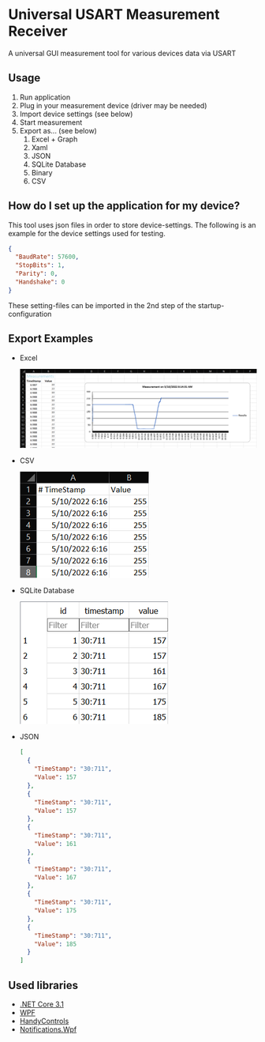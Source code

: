 # Universal USART Measurement Receiver

A universal GUI measurement tool for various devices data via USART

## Usage

1. Run application
2. Plug in your measurement device (driver may be needed)
3. Import device settings (see below)
4. Start measurement
5. Export as... (see below)
   1. Excel + Graph
   2. Xaml
   3. JSON
   4. SQLite Database
   5. Binary
   6. CSV


## How do I set up the application for my device?
This tool uses json files in order to store device-settings. The following is an example for the device settings used for testing.

````json
{
  "BaudRate": 57600,
  "StopBits": 1,
  "Parity": 0,
  "Handshake": 0
}
````

These setting-files can be imported in the 2nd step of the startup-configuration

## Export Examples

- Excel

  ![](Documentation\Images\excel.png)

- CSV

  ![](Documentation\Images\csv.png)

- SQLite Database

  ![](Documentation\Images\sqlite.png)
  
- JSON

  ````json
  [
    {
      "TimeStamp": "30:711",
      "Value": 157
    },
    {
      "TimeStamp": "30:711",
      "Value": 157
    },
    {
      "TimeStamp": "30:711",
      "Value": 161
    },
    {
      "TimeStamp": "30:711",
      "Value": 167
    },
    {
      "TimeStamp": "30:711",
      "Value": 175
    },
    {
      "TimeStamp": "30:711",
      "Value": 185
    }
  ]
  ````

## Used libraries

- [.NET Core 3.1](https://dotnet.microsoft.com/en-us/download/dotnet/3.1)
- [WPF](https://docs.microsoft.com/de-de/visualstudio/designers/getting-started-with-wpf?view=vs-2022)
- [HandyControls](https://github.com/ghost1372/HandyControls)
- [Notifications.Wpf](https://github.com/Federerer/Notifications.Wpf)

